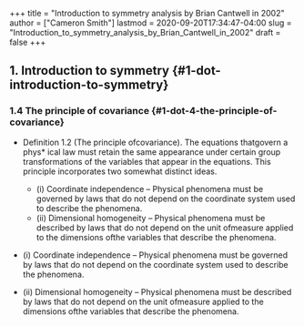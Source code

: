 +++
title = "Introduction to symmetry analysis by Brian Cantwell in 2002"
author = ["Cameron Smith"]
lastmod = 2020-09-20T17:34:47-04:00
slug = "Introduction_to_symmetry_analysis_by_Brian_Cantwell_in_2002"
draft = false
+++

## 1. Introduction to symmetry {#1-dot-introduction-to-symmetry}


### 1.4 The principle of covariance {#1-dot-4-the-principle-of-covariance}

<!--list-separator-->

-  Definition 1.2 (The principle ofcovariance). The equations thatgovern a phys\* ical law must retain the same appearance under certain group transformations of the variables that appear in the equations. This principle incorporates two somewhat distinct ideas.

    <!--list-separator-->

    -  (i) Coordinate independence – Physical phenomena must be governed by laws that do not depend on the coordinate system used to describe the phenomena.

    <!--list-separator-->

    -  (ii) Dimensional homogeneity – Physical phenomena must be described by laws that do not depend on the unit ofmeasure applied to the dimensions ofthe variables that describe the phenomena.

<!--list-separator-->

-  (i) Coordinate independence – Physical phenomena must be governed by laws that do not depend on the coordinate system used to describe the phenomena.

<!--list-separator-->

-  (ii) Dimensional homogeneity – Physical phenomena must be described by laws that do not depend on the unit ofmeasure applied to the dimensions ofthe variables that describe the phenomena.
